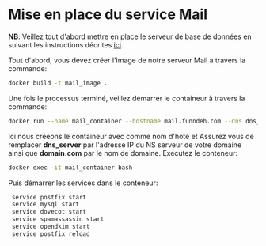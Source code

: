 # Mise en place du service Mail

**NB**: Veillez tout d'abord mettre en place le serveur de base de données en suivant les instructions décrites [ici](https://github.com/melvinmajor/AuDD/tree/master/DB/DB%20Mail).

Tout d'abord, vous devez créer l'image de notre serveur Mail à travers la commande:
```bash
docker build -t mail_image .
```
Une fois le processus terminé, veillez démarrer le containeur à travers la commande:
```bash
docker run --name mail_container --hostname mail.funndeh.com --dns dns_server --dns-search domain.com -it -d -p 25:25/tcp -p 465:465/tcp -p 110:100/tcp -p 143:143/tcp -p 995:995/tcp -p 993:993 -p 23:23 -p 587:587 mail_image /bin/bash 
```
Ici nous créeons le containeur avec comme nom d'hôte et 
Assurez vous de remplacer **dns_server** par l'adresse IP du NS serveur de votre domaine ainsi que **domain.com** par le nom de domaine.
Executez le conteneur:
```bash
docker exec -it mail_container bash
```
Puis démarrer les services dans le conteneur:
```bash
 service postfix start
 service mysql start
 service dovecot start
 service spamassassin start
 service opendkim start
 service postfix reload
```
